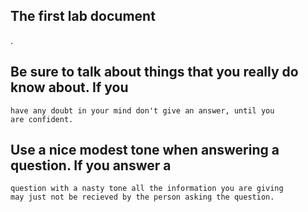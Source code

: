 ## The first lab document
. 


## Be sure to talk about things that you really do know about. If you
	have any doubt in your mind don't give an answer, until you
	are confident.

## Use a nice modest tone when answering a question. If you answer a
	question with a nasty tone all the information you are giving
	may just not be recieved by the person asking the question.
